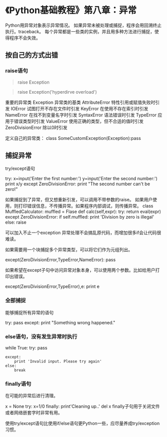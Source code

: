 
# 《Python基础教程》第八章：异常

Python用异常对象表示异常情况。
如果异常未被处理或捕捉，程序会用回溯终止执行。traceback。
每个异常都是一些类的实例，并且用多种方法进行捕捉，使得程序不会失效。

## 按自己的方式出错
### raise语句
>raise Exception

>raise Exception('hyperdirve overload')

重要的异常类
Exception 异常类的基类
AttributeError	特性引用或赋值失败时引发
IOError	试图打开不存在文件时引发
KeyError	在使用不存在索引时引发
NameError	在找不到变量名字时引发
SyntaxError	语法错误时引发
TypeError	应用于错误类型时引发
ValueError	使用正确的类型，但不合适的值时引发
ZeroDivisionError	除以0时引发

定义自己的异常类：
class SomeCustomException(Exception):pass

## 捕捉异常
try/except语句
>
try:
	x=input('Enter the first number:')
	y=input('Enter the second number:')
	print x/y
except ZeroDivisionError:
	print "The second number can't be zero!"

如果捕捉到了异常，但又想重新引发，可以调用不带参数的raise。
如果用户使用，则打印错误信息，不传播异常。如果程序内部调试，则传播异常。
class MuffledCalculator:
	muffled = Flase
	def calc(self,expr):
		try:
			return eval(expr)
		except ZeroDivisionError:
			if self.muffled:
				print 'Division by zero is illegal'
			else:
				raise

可以加入不止一个exception
异常处理不会搞乱原代码，而增加很多if会让代码很难读。

如果需要用一个块捕捉多个异常类型，可以将它们作为元组列出。
>
except(ZeroDivisionError,TypeError,NameError):
	pass

如果希望在except子句中访问异常对象本身，可以使用两个参数。比如给用户打印出错误。
>
except(ZeroDivisionError,TypeError),e:
	print e

### 全部捕捉
能够捕捉所有异常的语句
>
try:
	pass
except:
	print "Something wrong happened."
	
### else语句，没有发生异常时执行
>
while True:
	try:
		pass
	
	except:
		print 'Invalid input. Please try again'
	else:
		break

### finally语句
在可能的异常后进行清理。
>
x = None
try:
	x=1/0
finally:
	print'Cleaning up..'
	del x
finally子句用于关闭文件或者网络嵌套字时非常有用。

使用try/except语句比使用if/else语句更Python一些，应尽量养成try/exception习惯。